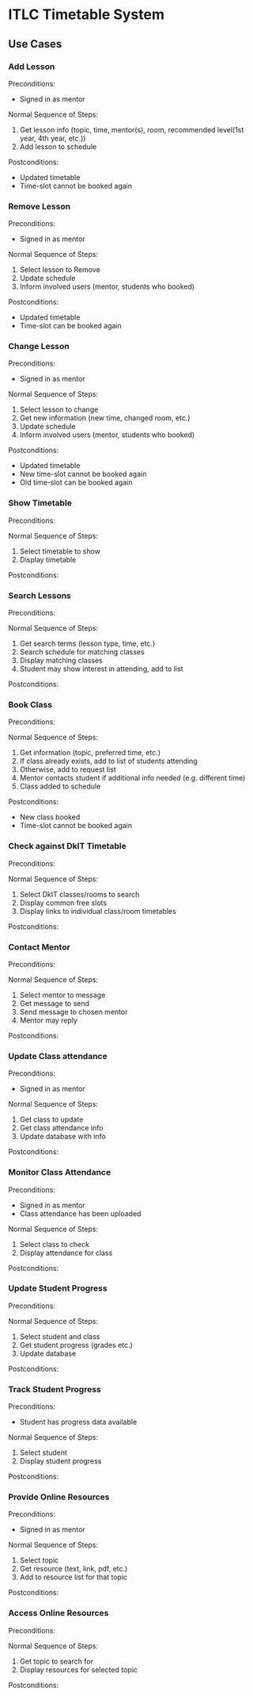 # ITLC Timetable System

## Use Cases

### Add Lesson
Preconditions:
- Signed in as mentor

Normal Sequence of Steps:
1. Get lesson info (topic, time, mentor(s), room, recommended level(1st year, 4th year, etc.))
2. Add lesson to schedule

Postconditions:
- Updated timetable
- Time-slot cannot be booked again

### Remove Lesson
Preconditions:
- Signed in as mentor

Normal Sequence of Steps:
1. Select lesson to Remove
2. Update schedule
3. Inform involved users (mentor, students who booked)

Postconditions:
- Updated timetable
- Time-slot can be booked again

### Change Lesson
Preconditions:
- Signed in as mentor

Normal Sequence of Steps:
1. Select lesson to change
2. Get new information (new time, changed room, etc.)
3. Update schedule
4. Inform involved users (mentor, students who booked)

Postconditions:
- Updated timetable
- New time-slot cannot be booked again
- Old time-slot can be booked again

### Show Timetable
Preconditions:

Normal Sequence of Steps:
1. Select timetable to show
2. Display timetable

Postconditions:

### Search Lessons
Preconditions:

Normal Sequence of Steps:
1. Get search terms (lesson type, time, etc.)
2. Search schedule for matching classes
3. Display matching classes
4. Student may show interest in attending, add to list

Postconditions:

### Book Class
Preconditions:

Normal Sequence of Steps:
1. Get information (topic, preferred time, etc.)
2. If class already exists, add to list of students attending
3. Otherwise, add to request list
3. Mentor contacts student if additional info needed (e.g. different time)
4. Class added to schedule

Postconditions:
- New class booked
- Time-slot cannot be booked again

### Check against DkIT Timetable
Preconditions:

Normal Sequence of Steps:
1. Select DkIT classes/rooms to search
2. Display common free slots
3. Display links to individual class/room timetables

Postconditions:


### Contact Mentor
Preconditions:

Normal Sequence of Steps:
1. Select mentor to message
2. Get message to send
3. Send message to chosen mentor
4. Mentor may reply

Postconditions:

### Update Class attendance
Preconditions:
- Signed in as mentor

Normal Sequence of Steps:
1. Get class to update
2. Get class attendance info
3. Update database with info

Postconditions:

### Monitor Class Attendance
Preconditions:
- Signed in as mentor
- Class attendance has been uploaded

Normal Sequence of Steps:
1. Select class to check
2. Display attendance for class

Postconditions:

### Update Student Progress
Preconditions:

Normal Sequence of Steps:
1. Select student and class
2. Get student progress (grades etc.)
3. Update database

Postconditions:

### Track Student Progress
Preconditions:
- Student has progress data available

Normal Sequence of Steps:
1. Select student
2. Display student progress

Postconditions:

### Provide Online Resources
Preconditions:
- Signed in as mentor

Normal Sequence of Steps:
1. Select topic
2. Get resource (text, link, pdf, etc.)
3. Add to resource list for that topic

Postconditions:

### Access Online Resources
Preconditions:

Normal Sequence of Steps:
1. Get topic to search for
2. Display resources for selected topic

Postconditions:
